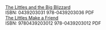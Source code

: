 [The Littles and the Big Blizzard](https://github.com/fieldmousse/thelittles/raw/master/Blizzard.pdf)  
ISBN: 0439203031 978-0439203036 PDF  
[The Littles Make a Friend](https://github.com/fieldmousse/thelittles/raw/master/Friend.pdf)  
ISBN: 9780439203012 978-0439203012 PDF  
